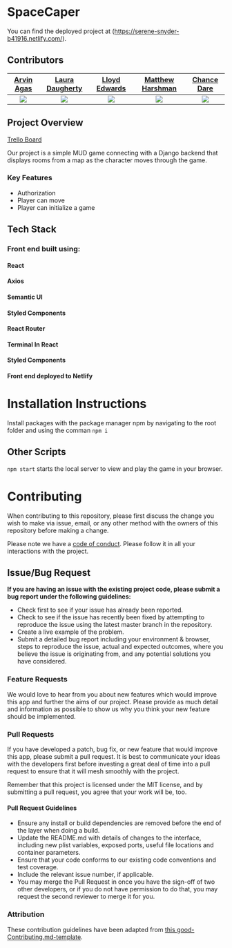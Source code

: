 

# SpaceCaper

You can find the deployed project at (https://serene-snyder-b41916.netlify.com/).

## Contributors

|                                       [Arvin Agas](https://github.com/arvagas)                                        |                                       [Laura Daugherty](https://github.com/laura-daugherty)                                        |                                       [Lloyd Edwards](https://github.com/tactnician)                                        |                                       [Matthew Harshman](https://github.com/mjh09)                                        |                                       [Chance Dare](https://github.com/)                                        |
| :-----------------------------------------------------------------------------------------------------------: | :-----------------------------------------------------------------------------------------------------------: | :-----------------------------------------------------------------------------------------------------------: | :-----------------------------------------------------------------------------------------------------------: | :-----------------------------------------------------------------------------------------------------------: |
|                      ![](https://avatars3.githubusercontent.com/u/10844020?s=400&v=4)                       |                      ![](https://avatars0.githubusercontent.com/u/49730401?s=400&u=21759ec2d44b4ff13c7e981ca9e9e32ec600c21a&v=4)                       |                      ![](https://ca.slack-edge.com/T4JUEB3ME-UES9LV23Z-cd5f6267284a-48)                       |                      ![](https://avatars0.githubusercontent.com/u/37376708?s=400&v=4)                       |                      ![](https://avatars3.githubusercontent.com/u/46852089?s=460&v=4)                       |



## Project Overview

[Trello Board](https://trello.com/b/0i0r5Xe5/cs-bw1)

Our project is a simple MUD game connecting with a Django backend that displays rooms from a map as the character moves through the game.


### Key Features

-    Authorization
-    Player can move
-    Player can initialize a game


## Tech Stack

### Front end built using:

#### React
#### Axios
#### Semantic UI
#### Styled Components
#### React Router
#### Terminal In React
#### Styled Components

#### Front end deployed to Netlify


# Installation Instructions

Install packages with the package manager npm by navigating to the root folder and using the comman 
```npm i```

## Other Scripts

```npm start``` starts the local server to view and play the game in your browser.


# Contributing

When contributing to this repository, please first discuss the change you wish to make via issue, email, or any other method with the owners of this repository before making a change.

Please note we have a [code of conduct](./CODE_OF_CONDUCT.md). Please follow it in all your interactions with the project.

## Issue/Bug Request
   
 **If you are having an issue with the existing project code, please submit a bug report under the following guidelines:**
 - Check first to see if your issue has already been reported.
 - Check to see if the issue has recently been fixed by attempting to reproduce the issue using the latest master branch in the repository.
 - Create a live example of the problem.
 - Submit a detailed bug report including your environment & browser, steps to reproduce the issue, actual and expected outcomes,  where you believe the issue is originating from, and any potential solutions you have considered.

### Feature Requests

We would love to hear from you about new features which would improve this app and further the aims of our project. Please provide as much detail and information as possible to show us why you think your new feature should be implemented.

### Pull Requests

If you have developed a patch, bug fix, or new feature that would improve this app, please submit a pull request. It is best to communicate your ideas with the developers first before investing a great deal of time into a pull request to ensure that it will mesh smoothly with the project.

Remember that this project is licensed under the MIT license, and by submitting a pull request, you agree that your work will be, too.

#### Pull Request Guidelines

- Ensure any install or build dependencies are removed before the end of the layer when doing a build.
- Update the README.md with details of changes to the interface, including new plist variables, exposed ports, useful file locations and container parameters.
- Ensure that your code conforms to our existing code conventions and test coverage.
- Include the relevant issue number, if applicable.
- You may merge the Pull Request in once you have the sign-off of two other developers, or if you do not have permission to do that, you may request the second reviewer to merge it for you.

### Attribution

These contribution guidelines have been adapted from [this good-Contributing.md-template](https://gist.github.com/PurpleBooth/b24679402957c63ec426).


